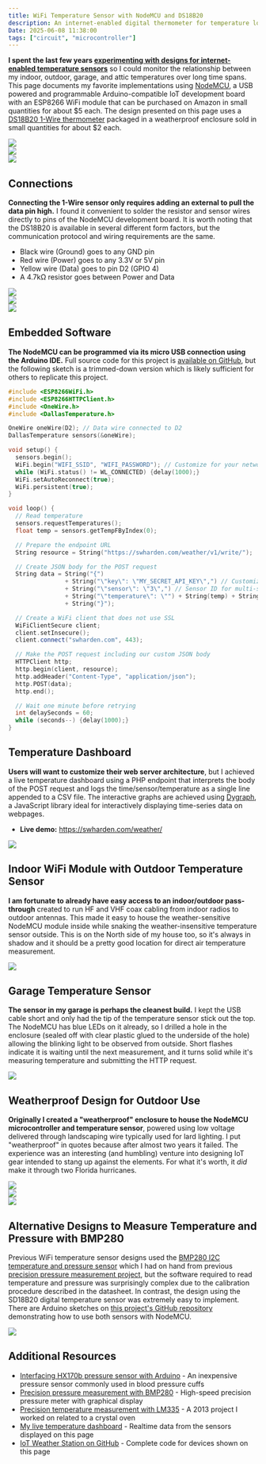 ```yaml
---
title: WiFi Temperature Sensor with NodeMCU and DS18B20
description: An internet-enabled digital thermometer for temperature logging and live time series visualization
Date: 2025-06-08 11:38:00
tags: ["circuit", "microcontroller"]
---
```


**I spent the last few years [experimenting with designs for internet-enabled temperature sensors](https://github.com/swharden/iot-weather-station)** so I could monitor the relationship between my indoor, outdoor, garage, and attic temperatures over long time spans. This page documents my favorite implementations using [NodeMCU](https://www.nodemcu.com), a USB powered and programmable Arduino-compatible IoT development board with an ESP8266 WiFi module that can be purchased on Amazon in small quantities for about $5 each. The design presented on this page uses a [DS18B20 1-Wire thermometer](https://www.analog.com/media/en/technical-documentation/data-sheets/ds18b20.pdf) packaged in a weatherproof enclosure sold in small quantities for about $2 each.

<a href="https://swharden.com/static/2025/06/08/sensor-wide.jpg">
<img src="https://swharden.com/static/2025/06/08/sensor-wide-1.jpg" class="border border-black mb-0 w-100">
</a>

<div class="row">
    <div class="col-6">
        <a href="https://swharden.com/static/2025/06/08/outdoor2b.jpg">
        <img src="https://swharden.com/static/2025/06/08/outdoor2b-1.jpg" class="border border-black shadow">
        </a>
    </div>
    <div class="col-6">
        <a href="https://swharden.com/static/2025/06/08/outdoor2c.jpg">
        <img src="https://swharden.com/static/2025/06/08/outdoor2c-1.jpg" class="border border-black shadow">
        </a>
    </div>
</div>
  
## Connections

**Connecting the 1-Wire sensor only requires adding an external to pull the data pin high.** I found it convenient to solder the resistor and sensor wires directly to pins of the NodeMCU development board. It is worth noting that the DS18B20 is available in several different form factors, but the communication protocol and wiring requirements are the same.

* Black wire (Ground) goes to any GND pin
* Red wire (Power) goes to any 3.3V or 5V pin
* Yellow wire (Data) goes to pin D2 (GPIO 4)
* A 4.7kΩ resistor goes between Power and Data

<a href="https://swharden.com/static/2025/06/08/outdoor2a-zoom.jpg">
<img src="https://swharden.com/static/2025/06/08/outdoor2a-zoom.jpg" class="border border-black shadow">
</a>

<div class="row">
    <div class="col-4">
        <a href="https://swharden.com/static/2025/06/08/pins.png">
        <img src="https://swharden.com/static/2025/06/08/pins.png">
        </a>
    </div>
    <div class="col-8">
        <a href="https://swharden.com/static/2025/06/08/powering.png">
        <img src="https://swharden.com/static/2025/06/08/powering.png">
        </a>
    </div>
</div>

## Embedded Software
**The NodeMCU can be programmed via its micro USB connection using the Arduino IDE.** Full source code for this project is [available on GitHub](https://github.com/swharden/iot-weather-station), but the following sketch is a trimmed-down version which is likely sufficient for others to replicate this project.

```cpp
#include <ESP8266WiFi.h>
#include <ESP8266HTTPClient.h>
#include <OneWire.h>
#include <DallasTemperature.h>

OneWire oneWire(D2); // Data wire connected to D2
DallasTemperature sensors(&oneWire);

void setup() {
  sensors.begin();
  WiFi.begin("WIFI_SSID", "WIFI_PASSWORD"); // Customize for your network
  while (WiFi.status() != WL_CONNECTED) {delay(1000);}
  WiFi.setAutoReconnect(true);
  WiFi.persistent(true);
}

void loop() {
  // Read temperature
  sensors.requestTemperatures();
  float temp = sensors.getTempFByIndex(0);

  // Prepare the endpoint URL
  String resource = String("https://swharden.com/weather/v1/write/");

  // Create JSON body for the POST request
  String data = String("{")
                + String("\"key\": \"MY_SECRET_API_KEY\",") // Customize for security
                + String("\"sensor\": \"3\",") // Sensor ID for multi-sensor environments
                + String("\"temperature\": \"") + String(temp) + String("\",")
                + String("}");

  // Create a WiFi client that does not use SSL
  WiFiClientSecure client;
  client.setInsecure();
  client.connect("swharden.com", 443);

  // Make the POST request including our custom JSON body
  HTTPClient http;
  http.begin(client, resource);
  http.addHeader("Content-Type", "application/json");
  http.POST(data);
  http.end();

  // Wait one minute before retrying
  int delaySeconds = 60;
  while (seconds--) {delay(1000);}
}
```

## Temperature Dashboard

**Users will want to customize their web server architecture**, but I achieved a live temperature dashboard using a PHP endpoint that interprets the body of the POST request and logs the time/sensor/temperature as a single line appended to a CSV file. The interactive graphs are achieved using [Dygraph](https://dygraphs.com/), a JavaScript library ideal for interactively displaying time-series data on webpages.

* **Live demo:** https://swharden.com/weather/

<a href="https://swharden.com/static/2025/06/08/graph.png">
<img src="https://swharden.com/static/2025/06/08/graph.png" class="mt-0">
</a>


## Indoor WiFi Module with Outdoor Temperature Sensor

**I am fortunate to already have easy access to an indoor/outdoor pass-through** created to run HF and VHF coax cabling from indoor radios to outdoor antennas. This made it easy to house the weather-sensitive NodeMCU module inside while snaking the weather-insensitive temperature sensor outside. This is on the North side of my house too, so it's always in shadow and it should be a pretty good location for direct air temperature measurement.

<a href="https://swharden.com/static/2025/06/08/outdoor2d.jpg">
<img src="https://swharden.com/static/2025/06/08/outdoor2d-1.jpg" class="border border-black shadow mt-0">
</a>

## Garage Temperature Sensor

**The sensor in my garage is perhaps the cleanest build.** I kept the USB cable short and only had the tip of the temperature sensor stick out the top. The NodeMCU has blue LEDs on it already, so I drilled a hole in the enclosure (sealed off with clear plastic glued to the underside of the hole) allowing the blinking light to be observed from outside. Short flashes indicate it is waiting until the next measurement, and it turns solid while it's measuring temperature and submitting the HTTP request.

<a href="https://swharden.com/static/2025/06/08/garage.jpg">
<img src="https://swharden.com/static/2025/06/08/garage-1.jpg" class="w-50 border border-black shadow mt-0">
</a> 

## Weatherproof Design for Outdoor Use

**Originally I created a "weatherproof" enclosure to house the NodeMCU microcontroller and temperature sensor**, powered using low voltage delivered through landscaping wire typically used for lard lighting. I put "weatherproof" in quotes because after almost two years it failed. The experience was an interesting (and humbling) venture into designing IoT gear intended to stang up against the elements. For what it's worth, it _did_ make it through two Florida hurricanes.

<div class="row">
    <div class="col-6">
        <a href="https://swharden.com/static/2025/06/08/outdoor1.jpg">
        <img src="https://swharden.com/static/2025/06/08/outdoor1.jpg" class="border border-black shadow">
        </a>
    </div>
    <div class="col-6">
        <a href="https://swharden.com/static/2025/06/08/outdoor2.jpg">
        <img src="https://swharden.com/static/2025/06/08/outdoor2.jpg" class="border border-black shadow">
        </a>
    </div>
</div>

<a href="https://swharden.com/static/2025/06/08/outdoor3.jpg">
<img src="https://swharden.com/static/2025/06/08/outdoor3.jpg" class="border border-black shadow mt-0">
</a>

## Alternative Designs to Measure Temperature and Pressure with BMP280

Previous WiFi temperature sensor designs used the [BMP280 I2C temperature and pressure sensor](https://cdn-shop.adafruit.com/datasheets/BST-BMP280-DS001-11.pdf) which I had on hand from previous [precision pressure measurement project](https://swharden.com/blog/2017-04-29-precision-pressure-meter-project/), but the software required to read temperature and pressure was surprisingly complex due to the calibration procedure described in the datasheet. In contrast, the design using the SD18B20 digital temperature sensor was extremely easy to implement. There are Arduino sketches on [this project's GitHub repository](https://github.com/swharden/iot-weather-station) demonstrating how to use both sensors with NodeMCU.

<a href="https://swharden.com/blog/2017-04-29-precision-pressure-meter-project/">
<img src="https://swharden.com/static/2017/04/29/20170423_171551.jpg" class="border border-black shadow mt-0">
</a>

## Additional Resources
* [Interfacing HX170b pressure sensor with Arduino](https://swharden.com/blog/2022-11-14-hx710b-arduino/) - An inexpensive pressure sensor commonly used in blood pressure cuffs
* [Precision pressure measurement with BMP280](https://swharden.com/blog/2017-04-29-precision-pressure-meter-project/) - High-speed precision pressure meter with graphical display
* [Precision temperature measurement with LM335](https://swharden.com/blog/2013-06-10-precision-temperature-measurement/) - A 2013 project I worked on related to a crystal oven
* [My live temperature dashboard](https://swharden.com/weather/) - Realtime data from the sensors displayed on this page
* [IoT Weather Station on GitHub](https://github.com/swharden/iot-weather-station) - Complete code for devices shown on this page